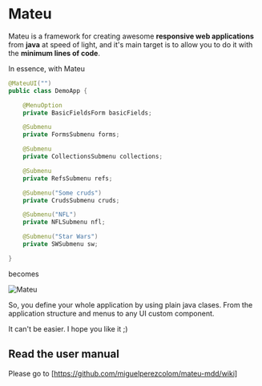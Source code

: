# Mateu

Mateu is a framework for creating awesome **responsive web applications** from **java** at speed of light, and it's main target is to allow you to do it with the **minimum lines of code**.

In essence, with Mateu

```java
@MateuUI("")
public class DemoApp {

    @MenuOption
    private BasicFieldsForm basicFields;

    @Submenu
    private FormsSubmenu forms;

    @Submenu
    private CollectionsSubmenu collections;

    @Submenu
    private RefsSubmenu refs;

    @Submenu("Some cruds")
    private CrudsSubmenu cruds;

    @Submenu("NFL")
    private NFLSubmenu nfl;

    @Submenu("Star Wars")
    private SWSubmenu sw;

}

```

becomes

![Mateu](https://raw.githubusercontent.com/miguelperezcolom/mateu-mdd/master/doc/images/frontpage.png)

So, you define your whole application by using plain java clases. From the application structure and menus to any UI custom component.

It can't be easier. I hope you like it ;)


## Read the user manual

Please go to [https://github.com/miguelperezcolom/mateu-mdd/wiki]
